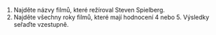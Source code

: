 1. Najděte názvy filmů, které režíroval Steven Spielberg.
2. Najděte všechny roky filmů, které mají hodnocení 4 nebo 5. Výsledky seřaďte vzestupně.